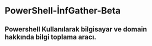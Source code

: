 # PowerShell-İnfGather-Beta
## Powershell Kullanılarak bilgisayar ve domain hakkında bilgi toplama aracı.
